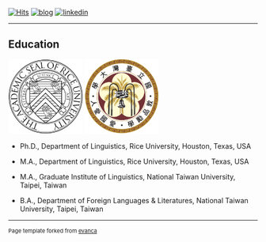 [![Hits](https://hits.seeyoufarm.com/api/count/incr/badge.svg?url=https%3A%2F%2Fgithub.com%2Fhoward-haowen%2Fhoward-haowen.github.io&count_bg=%2367E805&title_bg=%23555555&icon=grav.svg&icon_color=%2367E805&title=visitors&edge_flat=false)](https://hits.seeyoufarm.com) [![blog](https://img.shields.io/badge/Visit-My_AI_blog-blue?style=flat&logo=blogger&logoColor=white)](https://howard-haowen.github.io/blog.ai/) [![linkedin](https://img.shields.io/badge/View-My%20LinkedIn-blue?style=flat&logo=linkedin&logoColor=white)](https://www.linkedin.com/in/haowen-jiang-phd-16242074/)

---
## Education
<img src="https://github.com/howard-haowen/howard-haowen.github.io/raw/master/images/rice.png" width="150" height="150">
<img src="https://github.com/howard-haowen/howard-haowen.github.io/raw/master/images/ntu.jpg" width="150" height="150">

- Ph.D., Department of Linguistics, Rice University, Houston, Texas, USA

- M.A., Department of Linguistics, Rice University, Houston, Texas, USA

- M.A., Graduate Institute of Linguistics, National Taiwan University, Taipei, Taiwan

- B.A., Department of Foreign Languages & Literatures, National Taiwan University, Taipei, Taiwan

---
<p style="font-size:11px">Page template forked from <a href="https://github.com/evanca/quick-portfolio">evanca</a></p>
<!-- Remove above link if you don't want to attibute -->
